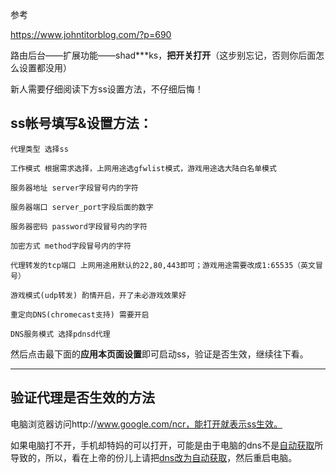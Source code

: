 参考

https://www.johntitorblog.com/?p=690

路由后台——扩展功能——shad***ks，**把开关打开**（这步别忘记，否则你后面怎么设置都没用）

新人需要仔细阅读下方ss设置方法，不仔细后悔！

## ss帐号填写&设置方法：

```
代理类型 选择ss

工作模式 根据需求选择，上网用途选gfwlist模式，游戏用途选大陆白名单模式

服务器地址 server字段冒号内的字符

服务器端口 server_port字段后面的数字

服务器密码 password字段冒号内的字符

加密方式 method字段冒号内的字符

代理转发的tcp端口 上网用途用默认的22,80,443即可；游戏用途需要改成1:65535（英文冒号）

游戏模式(udp转发) 酌情开启，开了未必游戏效果好

重定向DNS(chromecast支持) 需要开启

DNS服务模式 选择pdnsd代理
```

然后点击最下面的**应用本页面设置**即可启动ss，验证是否生效，继续往下看。

------

## 验证代理是否生效的方法

电脑浏览器访问http://www.google.com/ncr，能打开就表示ss生效。

如果电脑打不开，手机却特妈的可以打开，可能是由于电脑的dns不是[自动获取](https://www.baidu.com/baidu?wd=win10+dns改为自动获取&tn=monline_dg&ie=utf-8)所导致的，所以，看在上帝的份儿上请把[dns改为自动获取](https://www.baidu.com/baidu?wd=win10+dns改为自动获取&tn=monline_dg&ie=utf-8)，然后重启电脑。